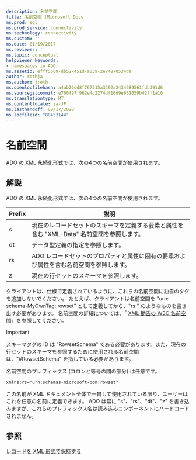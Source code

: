 ```yaml
---
description: 名前空間
title: 名前空間 |Microsoft Docs
ms.prod: sql
ms.prod_service: connectivity
ms.technology: connectivity
ms.custom: ''
ms.date: 01/19/2017
ms.reviewer: ''
ms.topic: conceptual
helpviewer_keywords:
- namespaces in ADO
ms.assetid: efff5569-db52-451d-a039-2e74870534da
author: rothja
ms.author: jroth
ms.openlocfilehash: a4ab26dd8f767315a3392a2434689561fdb391d6
ms.sourcegitcommit: e700497f962e4c2274df16d9e651059b42ff1a10
ms.translationtype: MT
ms.contentlocale: ja-JP
ms.lasthandoff: 08/17/2020
ms.locfileid: "88453144"
---
```

# <a name="namespaces"></a>名前空間
ADO の XML 永続化形式では、次の4つの名前空間が使用されます。  
  
## <a name="remarks"></a>解説  
 ADO の XML 永続化形式では、次の4つの名前空間が使用されます。  
  
|Prefix|説明|  
|------------|-----------------|  
|s|現在のレコードセットのスキーマを定義する要素と属性を含む "XML-Data" 名前空間を参照します。|  
|dt|データ型定義の指定を参照します。|  
|rs|ADO レコードセットのプロパティと属性に固有の要素および属性を含む名前空間を参照します。|  
|z|現在の行セットのスキーマを参照します。|  
  
 クライアントは、仕様で定義されているように、これらの名前空間に独自のタグを追加しないでください。 たとえば、クライアントは名前空間を "urn: schema-MyOwnTag: rowset" として定義してから、"rs:" のようなものを書き出す必要があります。 名前空間の詳細については、「 [XML 勧告の W3C 名前空間](http://www.w3.org/TR/REC-xml-names/)」を参照してください。  
  
> [!IMPORTANT]
>  スキーマタグの ID は "RowsetSchema" である必要があります。また、現在の行セットのスキーマを参照するために使用される名前空間は、"#RowsetSchema" を指している必要があります。  
  
 名前空間のプレフィックス (コロンと等号の間の部分) は任意です。  
  
```  
xmlns:rs="urn:schemas-microsoft-com:rowset"  
```  
  
 この名前が XML ドキュメント全体で一貫して使用されている限り、ユーザーはこれを任意の名前に定義できます。 ADO は常に "s"、"rs"、"dt"、"z" を書き込みますが、これらのプレフィックス名は読み込みコンポーネントにハードコードされません。  
  
## <a name="see-also"></a>参照  
 [レコードを XML 形式で保持する](../../../ado/guide/data/persisting-records-in-xml-format.md)
